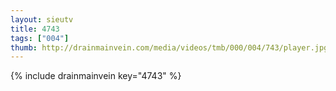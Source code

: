 ```yaml
--- 
layout: sieutv
title: 4743
tags: ["004"]
thumb: http://drainmainvein.com/media/videos/tmb/000/004/743/player.jpg
---
```

{% include drainmainvein key="4743" %} 
